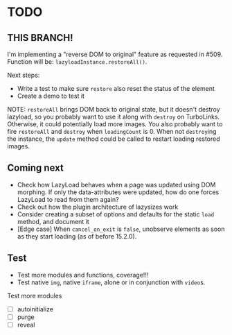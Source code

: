 # TODO

## THIS BRANCH!

I'm implementing a "reverse DOM to original" feature as requested in #509.
Function will be: `lazyloadInstance.restoreAll()`.

Next steps:
- Write a test to make sure `restore` also reset the status of the element
- Create a demo to test it

NOTE: `restoreAll` brings DOM back to original state, but it doesn't destroy lazyload, so you probably want to use it along with `destroy` on TurboLinks. Otherwise, it could potentially load more images. You also probably want to fire `restoreAll` and `destroy` when `loadingCount` is 0. When not `destroy`ing the instance, the `update` method could be called to restart loading restored images.

## Coming next

- Check how LazyLoad behaves when a page was updated using DOM morphing.
  If only the data-attributes were updated, how do one forces LazyLoad to read from them again?
- Check out how the plugin architecture of lazysizes work
- Consider creating a subset of options and defaults for the static `load` method, and document it
- [Edge case] When `cancel_on_exit` is `false`, unobserve elements as soon as they start loading (as of before 15.2.0).

## Test

- Test more modules and functions, coverage!!!
- Test native `img`, native `iframe`, alone or in conjunction with `video`s.

Test more modules

- [ ] autoinitialize
- [ ] purge
- [ ] reveal

